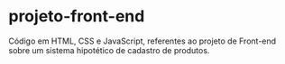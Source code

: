 # projeto-front-end
Código em HTML, CSS e JavaScript, referentes ao projeto de Front-end sobre um sistema hipotético de cadastro de produtos.
